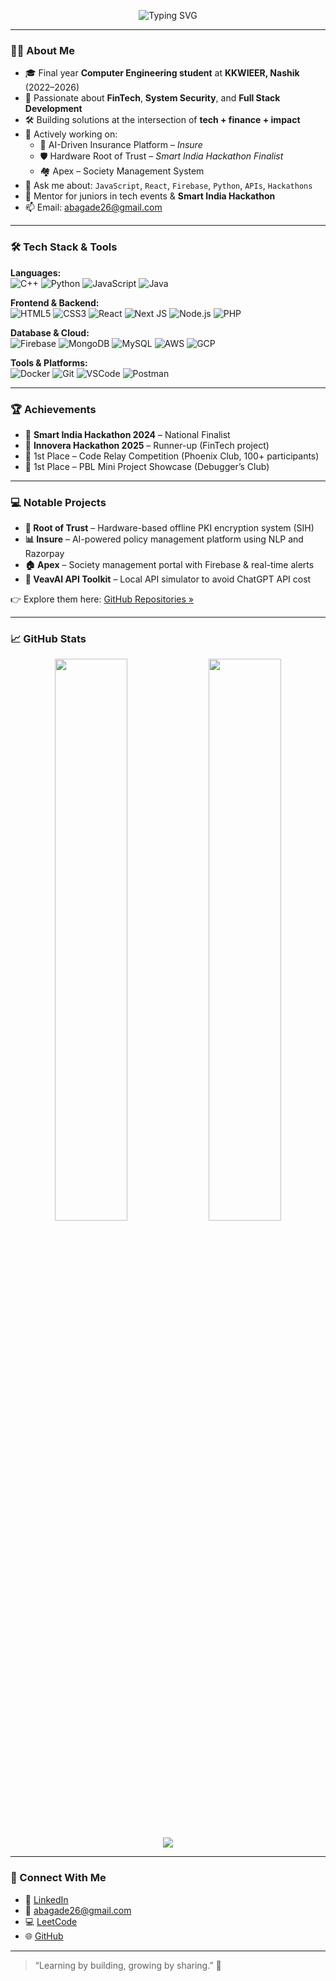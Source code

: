 <!-- GitHub Profile README - Atharva Bagade -->

<!-- Banner or Custom Image (Optional) -->
<p align="center">
  <img src="https://readme-typing-svg.herokuapp.com?font=Fira+Code&weight=600&size=22&duration=3000&pause=1200&color=00B8D4&center=true&vCenter=true&width=700&lines=Hi+%F0%9F%91%8B%2C+I'm+Atharva+Bagade!;Computer+Engineering+Student+%7C+Developer+%7C+Tech+Enthusiast;Passionate+about+Tech%2C+FinTech%2C+Hackathons+%26+AI%2FML" alt="Typing SVG" />
</p>

---

### 👨‍💻 About Me

- 🎓 Final year **Computer Engineering student** at **KKWIEER, Nashik** (2022–2026)
- 💼 Passionate about **FinTech**, **System Security**, and **Full Stack Development**
- 🛠️ Building solutions at the intersection of **tech + finance + impact**
- 🧠 Actively working on:
  - 🧾 AI-Driven Insurance Platform – *Insure*
  - 🛡️ Hardware Root of Trust – *Smart India Hackathon Finalist*
  - 🏘️ Apex – Society Management System
- 💬 Ask me about: `JavaScript`, `React`, `Firebase`, `Python`, `APIs`, `Hackathons`
- 📣 Mentor for juniors in tech events & **Smart India Hackathon**
- 📫 Email: [abagade26@gmail.com](mailto:abagade26@gmail.com)

---

### 🛠️ Tech Stack & Tools

**Languages:**  
![C++](https://img.shields.io/badge/C++-00599C?style=flat&logo=c%2B%2B&logoColor=white)
![Python](https://img.shields.io/badge/Python-3776AB?style=flat&logo=python&logoColor=white)
![JavaScript](https://img.shields.io/badge/JavaScript-F7DF1E?style=flat&logo=javascript&logoColor=black)
![Java](https://img.shields.io/badge/Java-ED8B00?style=flat&logo=java&logoColor=white)

**Frontend & Backend:**  
![HTML5](https://img.shields.io/badge/HTML5-E34F26?style=flat&logo=html5&logoColor=white)
![CSS3](https://img.shields.io/badge/CSS3-1572B6?style=flat&logo=css3&logoColor=white)
![React](https://img.shields.io/badge/React-20232A?style=flat&logo=react&logoColor=61DAFB)
![Next JS](https://img.shields.io/badge/Next.js-000000?style=flat&logo=nextdotjs&logoColor=white)
![Node.js](https://img.shields.io/badge/Node.js-339933?style=flat&logo=nodedotjs&logoColor=white)
![PHP](https://img.shields.io/badge/PHP-777BB4?style=flat&logo=php&logoColor=white)

**Database & Cloud:**  
![Firebase](https://img.shields.io/badge/Firebase-FFCA28?style=flat&logo=firebase&logoColor=black)
![MongoDB](https://img.shields.io/badge/MongoDB-47A248?style=flat&logo=mongodb&logoColor=white)
![MySQL](https://img.shields.io/badge/MySQL-4479A1?style=flat&logo=mysql&logoColor=white)
![AWS](https://img.shields.io/badge/AWS-FF9900?style=flat&logo=amazonaws&logoColor=white)
![GCP](https://img.shields.io/badge/Google%20Cloud-4285F4?style=flat&logo=googlecloud&logoColor=white)

**Tools & Platforms:**  
![Docker](https://img.shields.io/badge/Docker-2496ED?style=flat&logo=docker&logoColor=white)
![Git](https://img.shields.io/badge/Git-F05032?style=flat&logo=git&logoColor=white)
![VSCode](https://img.shields.io/badge/VSCode-007ACC?style=flat&logo=visualstudiocode&logoColor=white)
![Postman](https://img.shields.io/badge/Postman-FF6C37?style=flat&logo=postman&logoColor=white)

---

### 🏆 Achievements

- 🥈 **Smart India Hackathon 2024** – National Finalist  
- 🥈 **Innovera Hackathon 2025** – Runner-up (FinTech project)
- 🥇 1st Place – Code Relay Competition (Phoenix Club, 100+ participants)
- 🥇 1st Place – PBL Mini Project Showcase (Debugger’s Club)

---

### 💻 Notable Projects

- **🔐 Root of Trust** – Hardware-based offline PKI encryption system (SIH)
- **📊 Insure** – AI-powered policy management platform using NLP and Razorpay
- **🏠 Apex** – Society management portal with Firebase & real-time alerts
- **🧪 VeavAI API Toolkit** – Local API simulator to avoid ChatGPT API cost

👉 Explore them here: [GitHub Repositories »](https://github.com/AtharvaBagade23?tab=repositories)

---

### 📈 GitHub Stats

<p align="center">
  <img width="48%" src="https://github-readme-stats.vercel.app/api?username=AtharvaBagade23&show_icons=true&theme=radical" />
  <img width="48%" src="https://streak-stats.demolab.com?user=AtharvaBagade23&theme=radical" />
</p>
<p align="center">
  <img src="https://github-readme-activity-graph.vercel.app/graph?username=AtharvaBagade23&theme=tokyo-night&hide_border=true" />
</p>

---

### 🔗 Connect With Me

- 💼 [LinkedIn](https://www.linkedin.com/in/atharva-bagade)
- 📧 [abagade26@gmail.com](mailto:abagade26@gmail.com)
- 💻 [LeetCode](https://leetcode.com/u/abagade26/)
- 🌐 [GitHub](https://github.com/AtharvaBagade23)

---

> “Learning by building, growing by sharing.” 🚀
